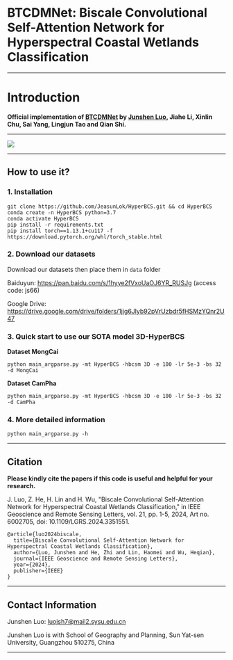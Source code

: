 # BTCDMNet: Biscale Convolutional Self-Attention Network for Hyperspectral Coastal Wetlands Classification

***
# Introduction

<b> Official implementation of [BTCDMNet](https://ieeexplore.ieee.org/abstract/document/10384648) by [Junshen Luo](https://github.com/JeasunLok), Jiahe Li, Xinlin Chu, Sai Yang, Lingjun Tao and Qian Shi. </b>
***
![](images/3D-HyperBCS.jpg)

***
## How to use it?
### 1. Installation
```
git clone https://github.com/JeasunLok/HyperBCS.git && cd HyperBCS
conda create -n HyperBCS python=3.7
conda activate HyperBCS
pip install -r requirements.txt
pip install torch==1.13.1+cu117 -f https://download.pytorch.org/whl/torch_stable.html 
```

### 2. Download our datasets

Download our datasets then place them in `data` folder

Baiduyun: https://pan.baidu.com/s/1hyye2fVxoUaOJ6YR_RUSJg 
(access code: js66)

Google Drive: https://drive.google.com/drive/folders/1jjg6Jlyb92pVrUzbdr5fHSMzYQnr2U47

### 3. Quick start to use our SOTA model 3D-HyperBCS

<b> Dataset MongCai </b>
```
python main_argparse.py -mt HyperBCS -hbcsm 3D -e 100 -lr 5e-3 -bs 32 -d MongCai
```
<b> Dataset CamPha </b>
```
python main_argparse.py -mt HyperBCS -hbcsm 3D -e 100 -lr 5e-3 -bs 32 -d CamPha
```

### 4. More detailed information
```
python main_argparse.py -h
```

***
## Citation
<b> Please kindly cite the papers if this code is useful and helpful for your research. </b>

J. Luo, Z. He, H. Lin and H. Wu, "Biscale Convolutional Self-Attention Network for Hyperspectral Coastal Wetlands Classification," in IEEE Geoscience and Remote Sensing Letters, vol. 21, pp. 1-5, 2024, Art no. 6002705, doi: 10.1109/LGRS.2024.3351551.

```
@article{luo2024biscale,
  title={Biscale Convolutional Self-Attention Network for Hyperspectral Coastal Wetlands Classification},
  author={Luo, Junshen and He, Zhi and Lin, Haomei and Wu, Heqian},
  journal={IEEE Geoscience and Remote Sensing Letters},
  year={2024},
  publisher={IEEE}
}
```

***
## Contact Information
Junshen Luo: luojsh7@mail2.sysu.edu.cn

Junshen Luo is with School of Geography and Planning, Sun Yat-sen University, Guangzhou 510275, China
***
